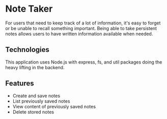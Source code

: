 # Note Taker
For users that need to keep track of a lot of information, it's easy to forget or be unable to recall something important. Being able to take persistent notes allows users to have written information available when needed.

## Technologies
This application uses Node.js with express, fs, and util packages doing the heavy lifting in the backend. 

## Features
*  Create and save notes
*  List previously saved notes
*  View content of previously saved notes
*  Delete stored notes
